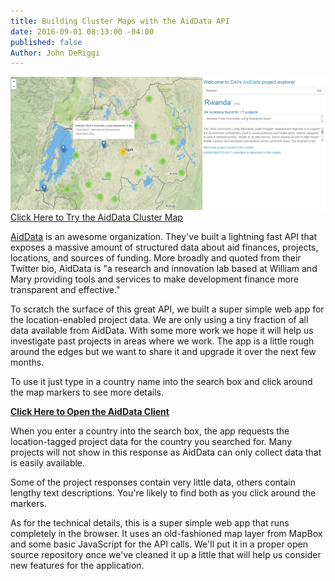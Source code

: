 ```yaml
---
title: Building Cluster Maps with the AidData API
date: 2016-09-01 08:13:00 -04:00
published: false
Author: John DeRiggi
---
```


![aiddataclient.PNG](/uploads/aiddataclient.PNG)
[Click Here to Try the AidData Cluster Map](http://daiblogviz.s3-website-us-east-1.amazonaws.com/)

[AidData](http://aiddata.org/) is an awesome organization. They've built a lightning fast API that exposes a massive amount of structured data about aid finances, projects, locations, and sources of funding.  More broadly and quoted from their Twitter bio, AidData is "a research and innovation lab based at William and Mary providing tools and services to make development finance more transparent and effective."

To scratch the surface of this great API, we built a super simple web app for the location-enabled project data. We are only using a tiny fraction of all data available from AidData. With some more work we hope it will help us investigate past projects in areas where we work. The app is a little rough around the edges but we want to share it and upgrade it over the next few months.

To use it just type in a country name into the search box and click around the map markers to see more details.
<!--more-->

**[Click Here to Open the AidData Client](http://daiblogviz.s3-website-us-east-1.amazonaws.com/)**

When you enter a country into the search box, the app requests the location-tagged project data for the country you searched for. Many projects will not show in this response as AidData can only collect data that is easily available.

Some of the project responses contain very little data, others contain lengthy text descriptions. You're likely to find both as you click around the markers.

As for the technical details, this is a super simple web app that runs completely in the browser. It uses an old-fashioned map layer from MapBox and some basic JavaScript for the API calls. We'll put it in a proper open source repository once we've cleaned it up a little that will help us consider new features for the application.
